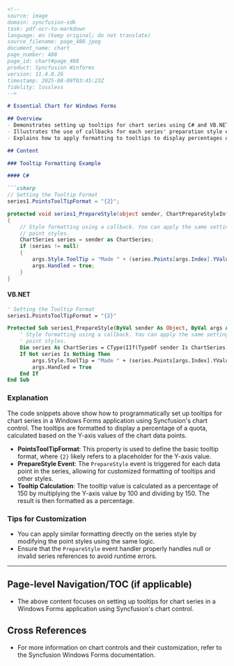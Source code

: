 ```markdown
<!--
source: image
domain: syncfusion-sdk
task: pdf-ocr-to-markdown
language: en (keep original; do not translate)
source_filename: page_488.jpeg
document_name: chart
page_number: 488
page_id: chart#page_488
product: Syncfusion Winforms
version: 11.4.0.26
timestamp: 2025-08-09T03:45:23Z
fidelity: lossless
-->

# Essential Chart for Windows Forms

## Overview
- Demonstrates setting up tooltips for chart series using C# and VB.NET.
- Illustrates the use of callbacks for each series' preparation style event.
- Explains how to apply formatting to tooltips to display percentages of a quota.

## Content

### Tooltip Formatting Example

#### C#

```csharp
// Setting the Tooltip Format
series1.PointsToolTipFormat = "{2}";

protected void series1_PrepareStyle(object sender, ChartPrepareStyleInfoEventArgs args)
{
    // Style formatting using a callback. You can apply the same settings directly on the series style on the
    // point styles.
    ChartSeries series = sender as ChartSeries;
    if (series != null)
    {
        args.Style.ToolTip = "Made " + (series.Points[args.Index].YValues[0] / 150) * 100) + "% of quota";
        args.Handled = true;
    }
}
```

#### VB.NET

```vb
' Setting the Tooltip Format
series1.PointsToolTipFormat = "{2}"

Protected Sub series1_PrepareStyle(ByVal sender As Object, ByVal args As ChartPrepareStyleInfoEventArgs)
    ' Style formatting using a callback. You can apply the same settings directly on the series style on the
    ' point styles.
    Dim series As ChartSeries = CType(IIf(TypeOf sender Is ChartSeries, sender, Nothing), ChartSeries)
    If Not series Is Nothing Then
        args.Style.ToolTip = "Made " + (series.Points[args.Index].YValues[0] / 150) * 100) + "% of quota"
        args.Handled = True
    End If
End Sub
```

### Explanation

The code snippets above show how to programmatically set up tooltips for chart series in a Windows Forms application using Syncfusion's chart control. The tooltips are formatted to display a percentage of a quota, calculated based on the Y-axis values of the chart data points. 

- **PointsToolTipFormat**: This property is used to define the basic tooltip format, where `{2}` likely refers to a placeholder for the Y-axis value.
- **PrepareStyle Event**: The `PrepareStyle` event is triggered for each data point in the series, allowing for customized formatting of tooltips and other styles.
- **Tooltip Calculation**: The tooltip value is calculated as a percentage of 150 by multiplying the Y-axis value by 100 and dividing by 150. The result is then formatted as a percentage.

### Tips for Customization

- You can apply similar formatting directly on the series style by modifying the point styles using the same logic.
- Ensure that the `PrepareStyle` event handler properly handles null or invalid series references to avoid runtime errors.

---

## Page-level Navigation/TOC (if applicable)
- The above content focuses on setting up tooltips for chart series in a Windows Forms application using Syncfusion's chart control.

## Cross References
- For more information on chart controls and their customization, refer to the Syncfusion Windows Forms documentation.

<!-- tags: [syncfusion, winforms, chart, tooltip, formatting, preparestyle] keywords: [C#, VB.NET, tooltip format, percentage, quota, preparation style, callback, programming, Windows Forms] -->
```